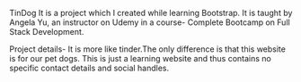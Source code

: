 TinDog
It is a project which I created while learning Bootstrap.
It is taught by Angela Yu, an instructor on Udemy in a course- Complete Bootcamp on Full Stack Development.

Project details- 
It is more like tinder.The only difference is that this website is for our pet dogs.
This is just a learning website and thus contains no specific contact details and social handles. 


